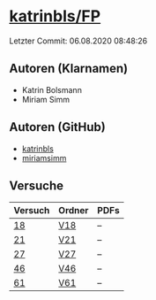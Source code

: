 # [katrinbls/FP](https://github.com/katrinbls/FP)

Letzter Commit: 06.08.2020 08:48:26

## Autoren (Klarnamen)
- Katrin Bolsmann
- Miriam Simm

## Autoren (GitHub)
- [katrinbls](https://github.com/katrinbls)
- [miriamsimm](https://github.com/miriamsimm)

## Versuche

|       Versuch        |                        Ordner                        |PDFs|
|----------------------|------------------------------------------------------|----|
|[18](../../versuch/18)|[V18](https://github.com/katrinbls/FP/tree/master/V18)|–   |
|[21](../../versuch/21)|[V21](https://github.com/katrinbls/FP/tree/master/V21)|–   |
|[27](../../versuch/27)|[V27](https://github.com/katrinbls/FP/tree/master/V27)|–   |
|[46](../../versuch/46)|[V46](https://github.com/katrinbls/FP/tree/master/V46)|–   |
|[61](../../versuch/61)|[V61](https://github.com/katrinbls/FP/tree/master/V61)|–   |
